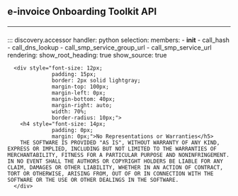 ## e-invoice Onboarding Toolkit API<hr/>
::: discovery.accessor
    handler: python
    selection:
      members:
        - __init__
        - call_hash
        - call_dns_lookup
        - call_smp_service_group_url
        - call_smp_service_url
    rendering:
      show_root_heading: true
      show_source: true



      <div style="font-size: 12px;
                  padding: 15px;
                  border: 2px solid lightgray;
                  margin-top: 100px;
                  margin-left: 0px;
                  margin-bottom: 40px;
                  margin-right: auto;
                  width: 70%;
                  border-radius: 10px;">
        <h4 style="font-size: 14px;
                  padding: 0px;
                  margin: 0px;">No Representations or Warranties</h5>
        THE SOFTWARE IS PROVIDED "AS IS", WITHOUT WARRANTY OF ANY KIND, EXPRESS OR IMPLIED, INCLUDING BUT NOT LIMITED TO THE WARRANTIES OF MERCHANTABILITY, FITNESS FOR A PARTICULAR PURPOSE AND NONINFRINGEMENT. IN NO EVENT SHALL THE AUTHORS OR COPYRIGHT HOLDERS BE LIABLE FOR ANY CLAIM, DAMAGES OR OTHER LIABILITY, WHETHER IN AN ACTION OF CONTRACT, TORT OR OTHERWISE, ARISING FROM, OUT OF OR IN CONNECTION WITH THE SOFTWARE OR THE USE OR OTHER DEALINGS IN THE SOFTWARE.
      </div>
